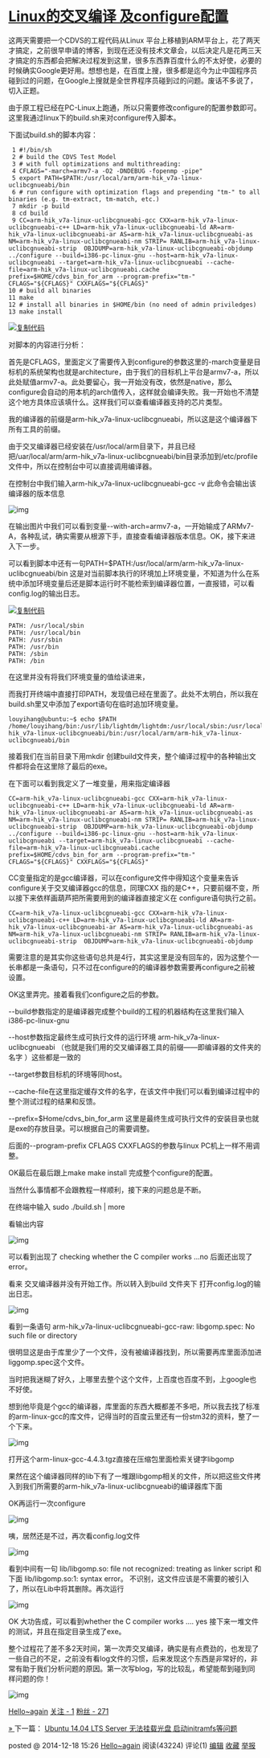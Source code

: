 # [Linux的交叉编译 及configure配置](https://www.cnblogs.com/louyihang-loves-baiyan/p/4171368.html)



这两天需要把一个CDVS的工程代码从Linux 平台上移植到ARM平台上，花了两天才搞定，之前很早申请的博客，到现在还没有技术文章会，以后决定凡是花两三天才搞定的东西都会把解决过程发到这里，很多东西靠百度什么的不太好使，必要的时候确实Google更好用。想想也是，在百度上搜，很多都是迄今为止中国程序员碰到过的问题，在Google上搜就是全世界程序员碰到过的问题。废话不多说了，切入正题。

由于原工程已经在PC-Linux上跑通，所以只需要修改configure的配置参数即可。这里我通过linux下的build.sh来对configure传入脚本。

下面试build.sh的脚本内容：


```
 1 #!/bin/sh
 2 # build the CDVS Test Model
 3 # with full optimizations and multithreading:
 4 CFLAGS="-march=armv7-a -O2 -DNDEBUG -fopenmp -pipe"
 5 export PATH=$PATH:/usr/local/arm/arm-hik_v7a-linux-uclibcgnueabi/bin
 6 # run configure with optimization flags and prepending "tm-" to all binaries (e.g. tm-extract, tm-match, etc.)
 7 mkdir -p build
 8 cd build
 9 CC=arm-hik_v7a-linux-uclibcgnueabi-gcc CXX=arm-hik_v7a-linux-uclibcgnueabi-c++ LD=arm-hik_v7a-linux-uclibcgnueabi-ld AR=arm-hik_v7a-linux-uclibcgnueabi-ar AS=arm-hik_v7a-linux-uclibcgnueabi-as NM=arm-hik_v7a-linux-uclibcgnueabi-nm STRIP= RANLIB=arm-hik_v7a-linux-uclibcgnueabi-strip  OBJDUMP=arm-hik_v7a-linux-uclibcgnueabi-objdump ../configure --build=i386-pc-linux-gnu --host=arm-hik_v7a-linux-uclibcgnueabi --target=arm-hik_v7a-linux-uclibcgnueabi --cache-file=arm-hik_v7a-linux-uclibcgnueabi.cache prefix=$HOME/cdvs_bin_for_arm --program-prefix="tm-" CFLAGS="${CFLAGS}" CXXFLAGS="${CFLAGS}" 
10 # build all binaries
11 make
12 # install all binaries in $HOME/bin (no need of admin priviledges)
13 make install
```

[![复制代码](https://common.cnblogs.com/images/copycode.gif)](javascript:void(0);)

对脚本的内容进行分析：

首先是CFLAGS，里面定义了需要传入到configure的参数这里的-march变量是目标机的系统架构也就是architecture，由于我们的目标机上平台是armv7-a，所以此处赋值armv7-a。此处要留心，我一开始没有改，依然是native，那么configure会自动的用本机的arch值传入，这样就会编译失败。我一开始也不清楚这个地方具体应该填什么。这样我们可以查看编译器支持的芯片类型。

我的编译器的前缀是arm-hik_v7a-linux-uclibcgnueabi，所以这是这个编译器下所有工具的前缀。

由于交叉编译器已经安装在/usr/local/arm目录下，并且已经把/uar/local/arm/arm-hik_v7a-linux-uclibcgnueabi/bin目录添加到/etc/profile文件中，所以在控制台中可以直接调用编译器。

在控制台中我们输入arm-hik_v7a-linux-uclibcgnueabi-gcc -v 此命令会输出该编译器的版本信息

![img](https://images0.cnblogs.com/blog/686170/201412/181433568133725.jpg)

 

在输出图片中我们可以看到变量--with-arch=armv7-a，一开始输成了ARMv7-A，各种乱试，确实需要从根源下手，直接查看编译器版本信息。OK，接下来进入下一步。

可以看到脚本中还有一句PATH=$PATH:/usr/local/arm/arm-hik_v7a-linux-uclibcgnueabi/bin 这是对当前脚本执行的环境加上环境变量，不知道为什么在系统中添加环境变量后还是脚本运行时不能检索到编译器位置，一直报错，可以看config.log的输出日志。

[![复制代码](https://common.cnblogs.com/images/copycode.gif)](javascript:void(0);)

```
PATH: /usr/local/sbin
PATH: /usr/local/bin
PATH: /usr/sbin
PATH: /usr/bin
PATH: /sbin
PATH: /bin
```

在这里并没有将我们环境变量的值给读进来，

 而我打开终端中直接打印PATH，发现值已经在里面了。此处不太明白，所以我在build.sh里又中添加了export语句在临时追加环境变量。

```
louyihang@ubuntu:~$ echo $PATH
/home/louyihang/bin:/usr/lib/lightdm/lightdm:/usr/local/sbin:/usr/local/bin:/usr/sbin:/usr/bin:/sbin:/bin:/usr/games:/usr/local/arm/arm-hik_v7a-linux-uclibcgnueabi/bin:/usr/local/arm/arm-hik_v7a-linux-uclibcgnueabi/bin
```

 

接着我们在当前目录下用mkdir 创建build文件夹，整个编译过程中的各种输出文件都将会在这里除了最后的exe。

在下面可以看到我定义了一堆变量，用来指定编译器

```
CC=arm-hik_v7a-linux-uclibcgnueabi-gcc CXX=arm-hik_v7a-linux-uclibcgnueabi-c++ LD=arm-hik_v7a-linux-uclibcgnueabi-ld AR=arm-hik_v7a-linux-uclibcgnueabi-ar AS=arm-hik_v7a-linux-uclibcgnueabi-as NM=arm-hik_v7a-linux-uclibcgnueabi-nm STRIP= RANLIB=arm-hik_v7a-linux-uclibcgnueabi-strip  OBJDUMP=arm-hik_v7a-linux-uclibcgnueabi-objdump ../configure --build=i386-pc-linux-gnu --host=arm-hik_v7a-linux-uclibcgnueabi --target=arm-hik_v7a-linux-uclibcgnueabi --cache-file=arm-hik_v7a-linux-uclibcgnueabi.cache prefix=$HOME/cdvs_bin_for_arm --program-prefix="tm-" CFLAGS="${CFLAGS}" CXXFLAGS="${CFLAGS}" 
```

CC变量指定的是gcc编译器，可以在configure文件中得知这个变量来告诉configure关于交叉编译器gcc的信息，同理CXX 指的是C++，只要前缀不变，所以接下来依样画葫芦把所需要用到的编译器直接定义在 configure语句执行之前。

```
CC=arm-hik_v7a-linux-uclibcgnueabi-gcc CXX=arm-hik_v7a-linux-uclibcgnueabi-c++ LD=arm-hik_v7a-linux-uclibcgnueabi-ld AR=arm-hik_v7a-linux-uclibcgnueabi-ar AS=arm-hik_v7a-linux-uclibcgnueabi-as NM=arm-hik_v7a-linux-uclibcgnueabi-nm STRIP= RANLIB=arm-hik_v7a-linux-uclibcgnueabi-strip  OBJDUMP=arm-hik_v7a-linux-uclibcgnueabi-objdump 
```

需要注意的是其实你这些语句总共是4行，其实这里是没有回车的，因为这整个一长串都是一条语句，只不过在configure的的编译器参数需要再configure之前被设置。

OK这里弄完。接着看我们configure之后的参数。

--build参数指定的是编译器完成整个build的工程的机器结构在这里我们输入i386-pc-linux-gnu

--host参数指定最终生成可执行文件的运行环境 arm-hik_v7a-linux-uclibcgnueabi （也就是我们用的交叉编译器工具的前缀——即编译器的文件夹的名字 ）这些都是一致的

--target参数目标机的环境等同host。

--cache-file在这里指定缓存文件的名字，在该文件中我们可以看到编译过程中的整个测试过程的结果和反馈。

--prefix=$Home/cdvs_bin_for_arm 这里是最终生成可执行文件的安装目录也就是exe的存放目录。可以根据自己的需要调整。

后面的--program-prefix  CFLAGS  CXXFLAGS的参数与linux PC机上一样不用调整。

OK最后在最后跟上make make install 完成整个configure的配置。

当然什么事情都不会跟教程一样顺利，接下来的问题总是不断。

在终端中输入 sudo ./build.sh | more 

看输出内容

 

![img](https://images0.cnblogs.com/blog/686170/201412/181459302045952.jpg)

 

可以看到出现了 checking whether the C compiler works ...no 后面还出现了error。

看来 交叉编译器并没有开始工作。所以转入到build 文件夹下 打开config.log的输出日志。

 

![img](https://images0.cnblogs.com/blog/686170/201412/181502212351935.jpg)

看到一条语句 arm-hik_v7a-linux-uclibcgnueabi-gcc-raw: libgomp.spec: No such file or directory

很明显这是由于库里少了一个文件，没有被编译器找到，所以需要再库里面添加进liggomp.spec这个文件。

当时把我迷糊了好久，上哪里去整个这个文件，上百度也百度不到，上google也不好使。 

想到他毕竟是个gcc的编译器，库里面的东西大概都差不多吧，所以我去找了标准的arm-linux-gcc的库文件，记得当时的百度云里还有一份stm32的资料，整了一个下来。

![img](https://images0.cnblogs.com/blog/686170/201412/181508128603725.jpg)

 

打开这个arm-linux-gcc-4.4.3.tgz直接在压缩包里面检索关键字libgomp

果然在这个编译器同样的lib下有了一堆跟libgomp相关的文件，所以把这些文件拷入到我们所需要的arm-hik_v7a-linux-uclibcgnueabi的编译器库下面

OK再运行一次configure

![img](https://images0.cnblogs.com/blog/686170/201412/181514016579284.jpg)

咦，居然还是不过，再次看config.log文件

![img](https://images0.cnblogs.com/blog/686170/201412/181516282823779.jpg)

看到中间有一句 lib/libgomp.so: file not recognized: treating as linker script 和下面 lib/libgomp.so:1: syntax error。 不识别，这文件应该是不需要的被引入了，所以在Lib中将其删除。再次运行

![img](https://images0.cnblogs.com/blog/686170/201412/181519392356650.jpg)

OK 大功告成，可以看到whether the C  compiler works .... yes 接下来一堆文件的测试，并且在指定目录生成了exe。

整个过程花了差不多2天时间，第一次弄交叉编译，确实是有点费劲的，也发现了一些自己的不足，之前没有看log文件的习惯，后来发现这个东西是非常好的，非常有助于我们分析问题的原因。第一次写blog，写的比较乱，希望能帮到碰到同样问题的你！

![img](https://pic.cnblogs.com/face/686170/20160118205941.png)

[Hello~again](https://home.cnblogs.com/u/louyihang-loves-baiyan/)
[关注 - 1](https://home.cnblogs.com/u/louyihang-loves-baiyan/followees/)
[粉丝 - 271](https://home.cnblogs.com/u/louyihang-loves-baiyan/followers/)


[» ](https://www.cnblogs.com/louyihang-loves-baiyan/p/4445249.html)下一篇： [Ubuntu 14.04 LTS Server 无法挂载光盘 启动initramfs等问题](https://www.cnblogs.com/louyihang-loves-baiyan/p/4445249.html)

posted @ 2014-12-18 15:26  [Hello~again](https://www.cnblogs.com/louyihang-loves-baiyan/)  阅读(43224)  评论(1)  [编辑](https://i.cnblogs.com/EditPosts.aspx?postid=4171368)  [收藏](javascript:void(0))  [举报](javascript:void(0))